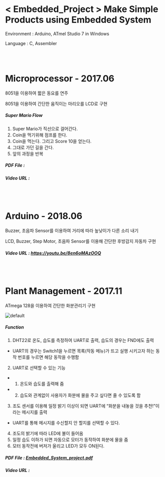 # < Embedded_Project > Make Simple Products using Embedded System

<p> Environment : Arduino, ATmel Studio 7 in Windows
<p> Language : C, Assembler

<br><br>

# Microprocessor - 2017.06
<p> 8051을 이용하여 짧은 동요를 연주 </p>
<p> 8051을 이용하여 간단한 움직이는 마리오를 LCD로 구현 </p>

##### Super Mario Flow
1) Super Mario가 직선으로 걸어간다.
2) Coin을 먹기위해 점프를 한다.
3) Coin을 먹는다. 그리고 Score 10을 얻는다.
4) 그대로 가던 길을 간다.
5) 앞의 과정을 반복

##### PDF File :
##### Video URL :

<br><br>

# Arduino - 2018.06
<p> Buzzer, 초음파 Sensor를 이용하여 거리에 따라 높낮이가 다른 소리 내기 </p>
<p> LCD, Buzzer, Step Motor, 초음파 Sensor를 이용해 간단한 후방감지 자동차 구현</p>

##### Video URL : https://youtu.be/8en6oMAzOOQ

<br><br>

# Plant Management - 2017.11
<p> ATmega 128을 이용하여 간단한 화분관리기 구현 </p>

![default](https://user-images.githubusercontent.com/21214309/48600458-41f62880-e9af-11e8-8f78-d12adbaa0839.JPG)

##### Function
1) DHT22로 온도, 습도를 측정하여 UART로 출력, 습도의 경우는 FND에도 출력
  * UART의 경우는 Switch1을 누르면 목록(작동 메뉴)가 뜨고 실행 시키고자 하는 동작 번호를 누르면 해당 동작을 수행함
2) UART로 선택할 수 있는 기능
  * 1. 온도와 습도를 출력해 줌
  * 2. 습도와 관계없이 사용자가 화분에 물을 주고 싶다면 줄 수 있도록 함
3) 조도 센서를 이용해 일정 밝기 이상이 되면 UART에 “화분을 내놓을 것을 추천!”이라는 메시지를 출력
  * UART를 통해 메시지를 수신할지 안 할지를 선택할 수 있다.
4) 조도의 밝기에 따라 LED에 불이 들어옴
5) 일정 습도 이하가 되면 자동으로 모터가 동작하여 화분에 물을 줌
6) 모터 동작전에 버저가 울리고 LED가 모두 ON된다. 

##### PDF File : [Embedded_System_project.pdf](https://github.com/YouMinJung/Embedded_Project/files/2588096/Embedded_System_project.pdf)
##### Video URL :
